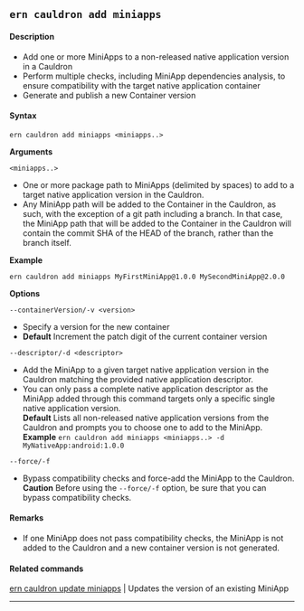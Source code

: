 ## `ern cauldron add miniapps`

#### Description

* Add one or more MiniApps to a non-released native application version in a Cauldron  
* Perform multiple checks, including MiniApp dependencies analysis, to ensure compatibility with the target native application container  
* Generate and publish a new Container version  

#### Syntax

`ern cauldron add miniapps <miniapps..>`  

**Arguments**

`<miniapps..>`

* One or more package path to MiniApps (delimited by spaces) to add to a target native application version in the Cauldron.
* Any MiniApp path will be added to the Container in the Cauldron, as such, with the exception of a git path including a branch. In that case, the MiniApp path that will be added to the Container in the Cauldron will contain the commit SHA of the HEAD of the branch, rather than the branch itself.

**Example**  

`ern cauldron add miniapps MyFirstMiniApp@1.0.0 MySecondMiniApp@2.0.0`

**Options**  

`--containerVersion/-v <version>`

* Specify a version for the new container  
* **Default**  Increment the patch digit of the current container version  

`--descriptor/-d <descriptor>`

* Add the MiniApp to a given target native application version in the Cauldron matching the provided native application descriptor.  
* You can only pass a complete native application descriptor as the MiniApp added through this command targets only a specific single native application version.  
**Default**  Lists all non-released native application versions from the Cauldron and  prompts you to choose one to add to the MiniApp.  
**Example** `ern cauldron add miniapps <miniapps..> -d MyNativeApp:android:1.0.0`  

`--force/-f`

* Bypass compatibility checks and force-add the MiniApp to the Cauldron.  
**Caution**  Before using the `--force/-f` option, be sure that you can bypass compatibility checks.

#### Remarks
 
* If one MiniApp does not pass compatibility checks, the MiniApp is not added to the Cauldron and a new container version is not generated.

#### Related commands

[ern cauldron update miniapps] | Updates the version of an existing MiniApp

_________
[ern cauldron update miniapps]: ../update/miniapps.md